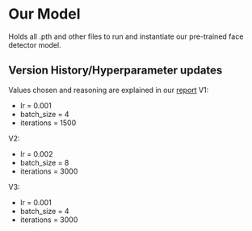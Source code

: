 # Our Model
Holds all .pth and other files to run and instantiate our pre-trained face detector model.


## Version History/Hyperparameter updates
Values chosen and reasoning are explained in our [report](https://docs.google.com/document/d/1jopVcW5oSQAM1AiB77bWeUELJqZ4IWX0DPezHU_gHWk/edit?tab=t.0#heading=h.w6zcozas85jc)
V1: 
- lr = 0.001
- batch_size = 4
- iterations = 1500

V2: 
- lr = 0.002
- batch_size = 8
- iterations = 3000

V3: 
- lr = 0.001
- batch_size = 4
- iterations = 3000
